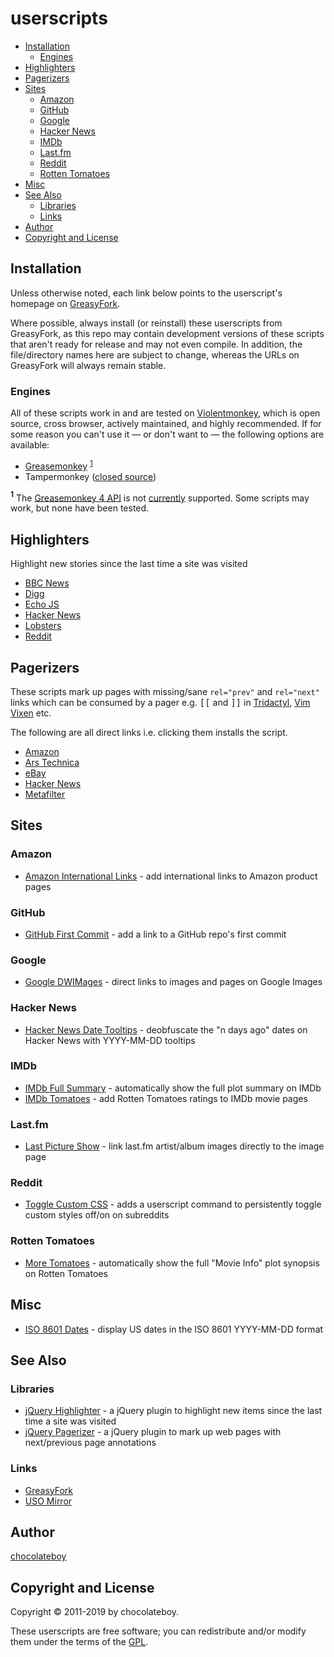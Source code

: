 # userscripts

<!-- START doctoc generated TOC please keep comment here to allow auto update -->
<!-- DON'T EDIT THIS SECTION, INSTEAD RE-RUN doctoc TO UPDATE -->

- [Installation](#installation)
  - [Engines](#engines)
- [Highlighters](#highlighters)
- [Pagerizers](#pagerizers)
- [Sites](#sites)
  - [Amazon](#amazon)
  - [GitHub](#github)
  - [Google](#google)
  - [Hacker News](#hacker-news)
  - [IMDb](#imdb)
  - [Last.fm](#lastfm)
  - [Reddit](#reddit)
  - [Rotten Tomatoes](#rotten-tomatoes)
- [Misc](#misc)
- [See Also](#see-also)
  - [Libraries](#libraries)
  - [Links](#links)
- [Author](#author)
- [Copyright and License](#copyright-and-license)

<!-- END doctoc generated TOC please keep comment here to allow auto update -->

## Installation

Unless otherwise noted, each link below points to the userscript's homepage on [GreasyFork](https://greasyfork.org/en/users/23939-chocolateboy).

Where possible, always install (or reinstall) these userscripts from GreasyFork, as this repo may contain development versions of these scripts that aren't ready for release and may not even compile. In addition, the file/directory names here are subject to change, whereas the URLs on GreasyFork will always remain stable.

### Engines

All of these scripts work in and are tested on [Violentmonkey](https://violentmonkey.github.io/), which is open source, cross browser, actively maintained, and highly recommended. If for some reason you can't use it — or don't want to — the following options are available:

- [Greasemonkey](https://addons.mozilla.org/firefox/addon/greasemonkey/) <sup>[1](#fn1)</sup>
- Tampermonkey ([closed source](https://github.com/Tampermonkey/tampermonkey/issues/214))

<a name="fn1"><sup><b>1</b></sup></a> The [Greasemonkey 4 API](https://www.greasespot.net/2017/09/greasemonkey-4-for-script-authors.html) is not [currently](https://github.com/chocolateboy/userscripts/issues/5) supported. Some scripts may work, but none have been tested.
<br />

## Highlighters

Highlight new stories since the last time a site was visited

* [BBC News](https://greasyfork.org/en/scripts/39310-bbc-news-highlighter "Homepage")
* [Digg](https://greasyfork.org/en/scripts/39308-digg-highlighter "Homepage")
* [Echo JS](https://greasyfork.org/en/scripts/39309-echo-js-highlighter "Homepage")
* [Hacker News](https://greasyfork.org/en/scripts/39311-hacker-news-highlighter "Homepage")
* [Lobsters](https://greasyfork.org/en/scripts/40906-lobsters-highlighter "Homepage")
* [Reddit](https://greasyfork.org/en/scripts/39312-reddit-highlighter "Homepage")

## Pagerizers

These scripts mark up pages with missing/sane `rel="prev"` and `rel="next"` links which can be consumed by a pager e.g. <kbd>[[</kbd> and <kbd>]]</kbd> in [Tridactyl](https://github.com/cmcaine/tridactyl), [Vim Vixen](https://github.com/ueokande/vim-vixen) etc.

The following are all direct links i.e. clicking them installs the script.

* [Amazon](https://github.com/chocolateboy/userscripts/raw/master/src/pagerize_amazon.user.js "Install")
* [Ars Technica](https://github.com/chocolateboy/userscripts/raw/master/src/pagerize_ars_technica.user.js "Install")
* [eBay](https://github.com/chocolateboy/userscripts/raw/master/src/pagerize_ebay.user.js "Install")
* [Hacker News](https://github.com/chocolateboy/userscripts/raw/master/src/pagerize_hacker_news.user.js "Install")
* [Metafilter](https://github.com/chocolateboy/userscripts/raw/master/src/pagerize_metafilter.user.js "Install")

## Sites

### Amazon

* [Amazon International Links](https://greasyfork.org/en/scripts/38639-amazon-international-links "Homepage") - add international links to Amazon product pages

### GitHub

* [GitHub First Commit](https://greasyfork.org/en/scripts/38557-github-first-commit "Homepage") - add a link to a GitHub repo's first commit

### Google

* [Google DWIMages](https://greasyfork.org/scripts/29420-google-dwimages/ "Homepage") - direct links to images and pages on Google Images

### Hacker News

* [Hacker News Date Tooltips](https://greasyfork.org/scripts/23432-hacker-news-date-tooltips/ "Homepage") - deobfuscate the "n days ago" dates on Hacker News with YYYY-MM-DD tooltips

### IMDb

* [IMDb Full Summary](https://greasyfork.org/scripts/23433-imdb-full-summary "Homepage") - automatically show the full plot summary on IMDb
* [IMDb Tomatoes](https://greasyfork.org/scripts/15222-imdb-tomatoes/ "Homepage") - add Rotten Tomatoes ratings to IMDb movie pages

### Last.fm

* [Last Picture Show](https://greasyfork.org/scripts/31179-last-picture-show/ "Homepage") - link last.fm artist/album images directly to the image page

### Reddit

* [Toggle Custom CSS](https://greasyfork.org/scripts/23434-reddit-toggle-custom-css/ "Homepage") - adds a userscript command to persistently toggle custom styles off/on on subreddits

### Rotten Tomatoes

* [More Tomatoes](https://greasyfork.org/scripts/23435-more-tomatoes/ "Homepage") - automatically show the full "Movie Info" plot synopsis on Rotten Tomatoes

## Misc

* [ISO 8601 Dates](https://greasyfork.org/scripts/23436-iso-8601-dates/ "Homepage") - display US dates in the ISO 8601 YYYY-MM-DD format

## See Also

### Libraries

* [jQuery Highlighter](https://github.com/chocolateboy/jquery-highlighter) - a jQuery plugin to highlight new items since the last time a site was visited
* [jQuery Pagerizer](https://github.com/chocolateboy/jquery-pagerizer) - a jQuery plugin to mark up web pages with next/previous page annotations

### Links

* [GreasyFork](https://greasyfork.org/en/users/23939-chocolateboy)
* [USO Mirror](http://userscripts-mirror.org/users/3169/scripts)

## Author

[chocolateboy](mailto:chocolate@cpan.org)

## Copyright and License

Copyright © 2011-2019 by chocolateboy.

These userscripts are free software; you can redistribute and/or modify them under the
terms of the [GPL](http://www.gnu.org/copyleft/gpl.html).
